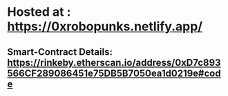 # Hosted at : https://0xrobopunks.netlify.app/
## Smart-Contract Details: https://rinkeby.etherscan.io/address/0xD7c893566CF289086451e75DB5B7050ea1d0219e#code

